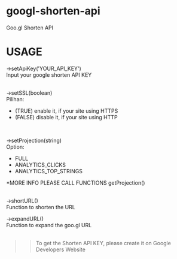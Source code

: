 # googl-shorten-api
Goo.gl Shorten API

# USAGE

->setApiKey('YOUR_API_KEY') <br/>
Input your google shorten API KEY<br/><br/>

->setSSL(boolean) <br/>
Pilihan:
<ul>
<li>(TRUE) enable it, if your site using HTTPS </li>
<li>(FALSE) disable it, if your site using HTTP </li>
</ul>
<br/>

->setProjection(string) <br/>
Option:
<ul>
<li>FULL</li>
<li>ANALYTICS_CLICKS</li>
<li>ANALYTICS_TOP_STRINGS</li>
</ul>
*MORE INFO PLEASE CALL FUNCTIONS getProjection() <br/> <br/>

->shortURL() <br/>
Function to shorten the URL <br/>

->expandURL() <br/>
Function to expand the goo.gl URL <br/><br/>

>> To get the Shorten API KEY, please create it on Google Developers Website
